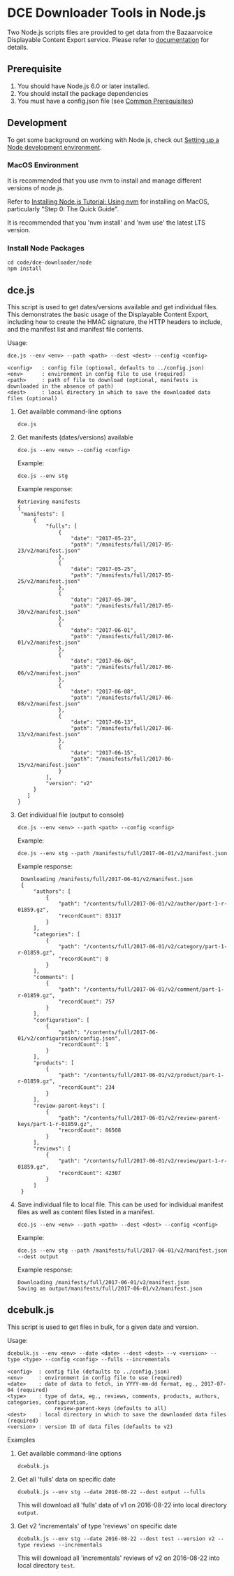 # DCE Downloader Tools in Node.js

Two Node.js scripts files are provided to get data from the Bazaarvoice Displayable Content Export service. Please refer to [documentation](https://developer.bazaarvoice.com/displayable-content-export) for details.

## Prerequisite
1. You should have Node.js 6.0 or later installed.
2. You should install the package dependencies
3. You must have a config.json file (see [Common Prerequisites](../README.MD#Common-Prerequisites))
    
## Development

To get some background on working with Node.js, check out [Setting up a Node development environment](https://developer.mozilla.org/en-US/docs/Learn/Server-side/Express_Nodejs/development_environment).

### MacOS Environment

It is recommended that you use nvm to install and manage different versions of node.js. 

Refer to [Installing Node.js Tutorial: Using nvm](https://nodesource.com/blog/installing-node-js-tutorial-using-nvm-on-mac-os-x-and-ubuntu) for installing on MacOS, particularly "Step 0: The Quick Guide".

It is recommended that you 'nvm install' and 'nvm use' the latest LTS version.

### Install Node Packages
```
cd code/dce-downloader/node
npm install
```

## dce.js

This script is used to get dates/versions available and get individual files. This demonstrates the basic usage of the Displayable Content Export, including how to create the HMAC signature, the HTTP headers to include, and the manifest list and manifest file contents.

Usage:

  ```
  dce.js --env <env> --path <path> --dest <dest> --config <config>

  <config>   : config file (optional, defaults to ../config.json) 
  <env>      : environment in config file to use (required)
  <path>     : path of file to download (optional, manifests is downloaded in the absence of path)
  <dest>     : local directory in which to save the downloaded data files (optional)
  ```

1. Get available command-line options

   ```
   dce.js
   ```
   
1. Get manifests (dates/versions) available

   ```
   dce.js --env <env> --config <config>
   ```
   
   Example:
   
   ```
   dce.js --env stg
   ```
     
   Example response:
   
   ```
   Retrieving manifests
   {
    "manifests": [
        {
            "fulls": [
                {
                    "date": "2017-05-23",
                    "path": "/manifests/full/2017-05-23/v2/manifest.json"
                },
                {
                    "date": "2017-05-25",
                    "path": "/manifests/full/2017-05-25/v2/manifest.json"
                },
                {
                    "date": "2017-05-30",
                    "path": "/manifests/full/2017-05-30/v2/manifest.json"
                },
                {
                    "date": "2017-06-01",
                    "path": "/manifests/full/2017-06-01/v2/manifest.json"
                },
                {
                    "date": "2017-06-06",
                    "path": "/manifests/full/2017-06-06/v2/manifest.json"
                },
                {
                    "date": "2017-06-08",
                    "path": "/manifests/full/2017-06-08/v2/manifest.json"
                },
                {
                    "date": "2017-06-13",
                    "path": "/manifests/full/2017-06-13/v2/manifest.json"
                },
                {
                    "date": "2017-06-15",
                    "path": "/manifests/full/2017-06-15/v2/manifest.json"
                }
            ],
            "version": "v2"
        }
      ]
   }
   ```
     
1. Get individual file (output to console)

   ```
   dce.js --env <env> --path <path> --config <config>
   ```
   
   Example:
   
   ```
   dce.js --env stg --path /manifests/full/2017-06-01/v2/manifest.json
   ```
     
   Example response:
   
   ```
	Downloading /manifests/full/2017-06-01/v2/manifest.json
	{
	    "authors": [
	        {
	            "path": "/contents/full/2017-06-01/v2/author/part-1-r-01859.gz",
	            "recordCount": 83117
	        }
	    ],
	    "categories": [
	        {
	            "path": "/contents/full/2017-06-01/v2/category/part-1-r-01859.gz",
	            "recordCount": 8
	        }
	    ],
	    "comments": [
	        {
	            "path": "/contents/full/2017-06-01/v2/comment/part-1-r-01859.gz",
	            "recordCount": 757
	        }
	    ],
	    "configuration": [
	        {
	            "path": "/contents/full/2017-06-01/v2/configuration/config.json",
	            "recordCount": 1
	        }
	    ],
	    "products": [
	        {
	            "path": "/contents/full/2017-06-01/v2/product/part-1-r-01859.gz",
	            "recordCount": 234
	        }
	    ],
	    "review-parent-keys": [
	        {
	            "path": "/contents/full/2017-06-01/v2/review-parent-keys/part-1-r-01859.gz",
	            "recordCount": 86508
	        }
	    ],
	    "reviews": [
	        {
	            "path": "/contents/full/2017-06-01/v2/review/part-1-r-01859.gz",
	            "recordCount": 42307
	        }
	    ]
	}
	```
     
1. Save individual file to local file. This can be used for individual manifest files as well as content files listed in a manifest.

   ```
   dce.js --env <env> --path <path> --dest <dest> --config <config>
   ```

   Example:

   ```
   dce.js --env stg --path /manifests/full/2017-06-01/v2/manifest.json --dest output
   ```

   Example response:
   
   ```
   Downloading /manifests/full/2017-06-01/v2/manifest.json
   Saving as output/manifests/full/2017-06-01/v2/manifest.json
   ```
   
## dcebulk.js

This script is used to get files in bulk, for a given date and version.

Usage:

  ```
  dcebulk.js --env <env> --date <date> --dest <dest> --v <version> --type <type> --config <config> --fulls --incrementals

  <config>  : config file (defaults to ../config.json) 
  <env>     : environment in config file to use (required)
  <date>    : date of data to fetch, in YYYY-mm-dd format, eg., 2017-07-04 (required)
  <type>    : type of data, eg., reviews, comments, products, authors, categories, configuration, 
                 review-parent-keys (defaults to all)
  <dest>    : local directory in which to save the downloaded data files (required)
  <version> : version ID of data files (defaults to v2)
  ```
 

Examples
    
1. Get available command-line options

   ```
   dcebulk.js
   ```

1. Get all 'fulls' data on specific date

   ```
   dcebulk.js --env stg --date 2016-08-22 --dest output --fulls
   ```
    
   This will download all 'fulls' data of v1 on 2016-08-22 into local directory ```output```.
        
1. Get v2 'incrementals' of type 'reviews' on specific date
  
   ```
   dcebulk.js --env stg --date 2016-08-22 --dest test --version v2 --type reviews --incrementals
   ```
    
   This will download all 'incrementals' reviews of v2 on 2016-08-22 into local directory ```test```.
